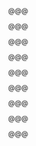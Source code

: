 <!-- .slide: data-background="images/ukraine/7A4EE282-BC2E-422C-949B-D227FC475833.jpg" -->

@@@

<!-- .slide: data-background="images/ukraine/28A90CF6-C319-46C5-AA56-2309B5F073D4.jpg" -->

@@@

<!-- .slide: data-background="images/ukraine/67F5C623-0DB2-4A69-8B6F-B178820F3D77.jpg" -->

@@@

<!-- .slide: data-background="images/ukraine/5595C6F9-90E0-410A-A477-38C40361ED79.jpg" -->

@@@

<!-- .slide: data-background="images/ukraine/A0615DEC-8F73-4D90-9FF7-18050BD2F961.jpg" -->

@@@

<!-- .slide: data-background="images/ukraine/AD0D76E9-4D49-431F-96CF-D2CDBFC6A899.jpg" -->

@@@

<!-- .slide: data-background="images/ukraine/B294232-R1-00-1.jpg" -->

@@@

<!-- .slide: data-background="images/ukraine/B294761-R3-04-5.jpg" -->

@@@

<!-- .slide: data-background="images/ukraine/B294761-R3-09-10.jpg" -->

@@@

<!-- .slide: data-background="images/ukraine/CE1A4F7D-840A-4E0C-8FE4-DBF22FE3DC54.jpg" -->
